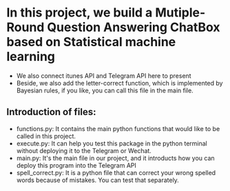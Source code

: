 # In this project, we build a Mutiple-Round Question Answering ChatBox based on Statistical machine learning

* We also connect itunes API and Telegram API here to present
* Beside, we also add the letter-correct function, which is implemented by Bayesian rules, if you like, you can call this file in the main file.


## Introduction of files:
* functions.py: It contains the main python functions that would like to be called in this project.
* execute.py: It can help you test this package in the python terminal without deploying it to the Telegram or Wechat.
* main.py: It's the main file in our project, and it introducts how you can deploy this program into the Telegram API
* spell_correct.py: It is a python file that can correct your wrong spelled words because of mistakes. You can test that separately.
